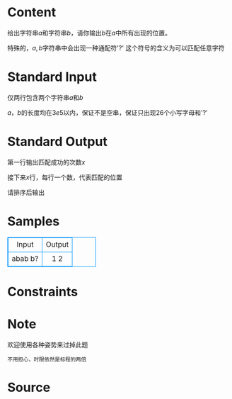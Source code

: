 
# Content

给出字符串$a$和字符串$b$，请你输出$b$在$a$中所有出现的位置。

特殊的，$a,b$字符串中会出现一种通配符'$?$' 这个符号的含义为可以匹配任意字符

# Standard Input

仅两行包含两个字符串$a$和$b$

$a$，$b$的长度均在$3e5$以内，保证不是空串，保证只出现$26$个小写字母和'$?$'

# Standard Output

第一行输出匹配成功的次数$x$

接下来$x$行，每行一个数，代表匹配的位置

请排序后输出

# Samples

<style>
        table,table tr th, table tr td { border:1px solid #0094ff; }
        table { width: 200px; min-height: 25px; line-height: 25px; text-align: center; border-collapse: collapse;}   
    </style>
<table>
	<tr>
		<td>Input</td>
		<td>Output</td>
	</tr>
<tr><td>abab
b?
</td><td>1
2</td></tr></table>


# Constraints



# Note

欢迎使用各种姿势来过掉此题

`不用担心，时限依然是标程的两倍`

# Source


